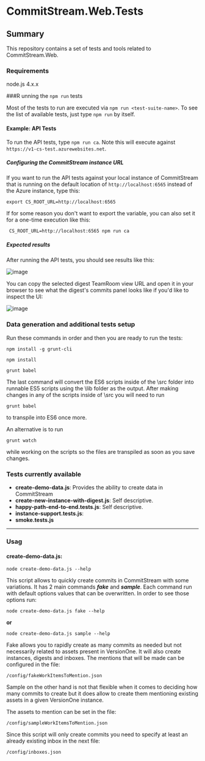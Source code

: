 # CommitStream.Web.Tests

## Summary
This repository contains a set of tests and tools related to CommitStream.Web. 

### Requirements
node.js 4.x.x

###R unning the `npm run` tests

Most of the tests to run are executed via `npm run <test-suite-name>`. To see the list of available tests, just type `npm run` by itself.

#### Example: API Tests 

To run the API tests, type `npm run ca`. Note this will execute against `https://v1-cs-test.azurewebsites.net`.

##### Configuring the CommitStream instance URL
If you want to run the API tests against your local instance of CommitStream that is running on the default location of `http://localhost:6565` instead of the Azure instance, type this:

`export CS_ROOT_URL=http://localhost:6565`

If for some reason you don't want to export the variable, you can also set it for a one-time execution like this:

` CS_ROOT_URL=http://localhost:6565 npm run ca`

##### Expected results

After running the API tests, you should see results like this:

![image](https://cloud.githubusercontent.com/assets/1863005/22264217/2ce6c56c-e245-11e6-84b6-a3422fe431ea.png)

You can copy the selected digest TeamRoom view URL and open it in your browser to see what the digest's commits panel looks like if you'd like to inspect the UI:

![image](https://cloud.githubusercontent.com/assets/1863005/22264310/7467618a-e245-11e6-9d2b-c786d86f696a.png)

### Data generation and additional tests setup
Run these commands in order and then you are ready to run the tests:

```
npm install -g grunt-cli

npm install

grunt babel
```

The last command will convert the ES6 scripts inside of the \src folder into runnable ES5 scripts using the \lib folder as the output.
After making changes in any of the scripts inside of \src you will need to run
```
grunt babel
```
to transpile into ES6 once more.

An alternative is to run
```
grunt watch 
```
while working on the scripts so the files are transpiled as soon as you save changes.

### Tests currently available
- **create-demo-data.js**: Provides the ability to create data in CommitStream
- **create-new-instance-with-digest.js**: Self descriptive.
- **happy-path-end-to-end.tests.js**: Self descriptive.
- **instance-support.tests.js**:
- **smoke.tests.js**

---
### Usag

#### create-demo-data.js:
```
node create-demo-data.js --help
``` 

This script allows to quickly create commits in CommitStream with some variations. It has 2 main commands ***fake*** and ***sample***. Each command run with default options values that can be overwritten. In order to see those options run:

```
node create-demo-data.js fake --help
```
   
**or**

```
node create-demo-data.js sample --help
```

Fake allows you to rapidly create as many commits as needed but not necessarily related to assets present in VersionOne. It will also create instances, digests and inboxes.
The mentions that will be made can be configured in the file:

```
/config/fakeWorkItemsToMention.json
```


Sample on the other hand is not that flexible when it comes to deciding how many commits to create but it does allow to create them mentioning existing assets in a given VersionOne instance.

The assets to mention can be set in the file:
```
/config/sampleWorkItemsToMention.json
```
Since this script will only create commits you need to specify at least an already existing inbox in the next file:
```
/config/inboxes.json
```




